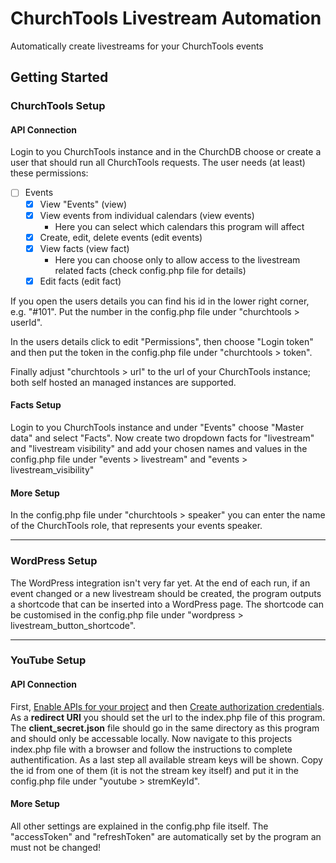# ChurchTools Livestream Automation
Automatically create livestreams for your ChurchTools events

## Getting Started

### ChurchTools Setup

#### API Connection
Login to you ChurchTools instance and in the ChurchDB choose or create a user that should run all ChurchTools requests.
The user needs (at least) these permissions:

  - [ ] Events
    - [x] View "Events" (view)
    - [x] View events from individual calendars (view events)
      * Here you can select which calendars this program will affect
    - [x] Create, edit, delete events (edit events)
    - [x] View facts (view fact)
      * Here you can choose only to allow access to the livestream related facts (check config.php file for details)
    - [x] Edit facts (edit fact)

If you open the users details you can find his id in the lower right corner, e.g. "#101". Put the number in the config.php file under "churchtools > userId".

In the users details click to edit "Permissions", then choose "Login token" and then put the token in the config.php file under "churchtools > token".

Finally adjust "churchtools > url" to the url of your ChurchTools instance; both self hosted an managed instances are supported.

#### Facts Setup
Login to you ChurchTools instance and under "Events" choose "Master data" and select "Facts".
Now create two dropdown facts for "livestream" and "livestream visibility" and add your chosen names and values in the config.php file under "events > livestream" and "events > livestream_visibility"

#### More Setup
In the config.php file under "churchtools > speaker" you can enter the name of the ChurchTools role, that represents your events speaker.

---

### WordPress Setup
The WordPress integration isn't very far yet.
At the end of each run, if an event changed or a new livestream should be created, the program outputs a shortcode that can be inserted into a WordPress page.
The shortcode can be customised in the config.php file under "wordpress > livestream_button_shortcode".

---

### YouTube Setup

#### API Connection
First,  [Enable APIs for your project](https://developers.google.com/youtube/v3/guides/auth/server-side-web-apps#enable-apis) and then [Create authorization credentials](https://developers.google.com/youtube/v3/guides/auth/server-side-web-apps#creatingcred).
As a **redirect URI** you should set the url to the index.php file of this program.
The **client_secret.json** file should go in the same directory as this program and should only be accessable locally.
Now navigate to this projects index.php file with a browser and follow the instructions to complete authentification.
As a last step all available stream keys will be shown. Copy the id from one of them (it is not the stream key itself) and put it in the config.php file under "youtube > stremKeyId".

#### More Setup
All other settings are explained in the config.php file itself.
The "accessToken" and "refreshToken" are automatically set by the program an must not be changed!
